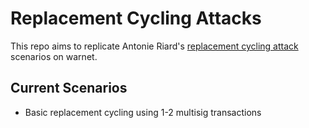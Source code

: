 # Replacement Cycling Attacks

This repo aims to replicate Antonie Riard's [replacement cycling attack](https://github.com/ariard/mempool-research/blob/2023-10-replacement-paper/replacement-cycling.pdf) scenarios on warnet.

## Current Scenarios
- Basic replacement cycling using 1-2 multisig transactions
